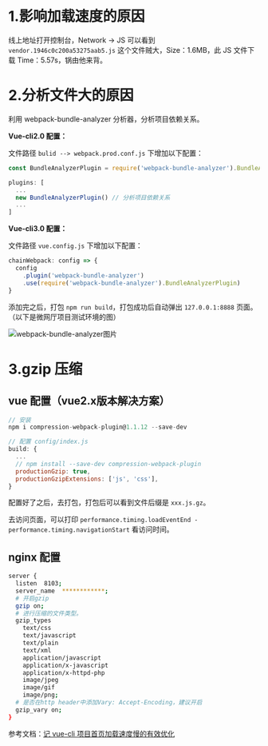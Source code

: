 # 1.影响加载速度的原因

线上地址打开控制台，Network -> JS 可以看到 `vendor.1946c0c200a53275aab5.js` 这个文件贼大，Size：1.6MB，此 JS 文件下载 Time：5.57s，锅由他来背。

# 2.分析文件大的原因

利用 webpack-bundle-analyzer  分析器，分析项目依赖关系。

**Vue-cli2.0 配置：**

文件路径 `bulid --> webpack.prod.conf.js` 下增加以下配置：

```js
const BundleAnalyzerPlugin = require('webpack-bundle-analyzer').BundleAnalyzerPlugin

plugins: [
  ...
  new BundleAnalyzerPlugin() // 分析项目依赖关系
  ...
]
```

**Vue-cli3.0 配置：**

文件路径 `vue.config.js` 下增加以下配置：
```js
chainWebpack: config => {
  config
    .plugin('webpack-bundle-analyzer')
    .use(require('webpack-bundle-analyzer').BundleAnalyzerPlugin)
}
```

添加完之后，打包 `npm run build`，打包成功后自动弹出 `127.0.0.1:8888` 页面。（以下是微网厅项目测试环境的图）

![webpack-bundle-analyzer图片](http://book.awebone.com/webpack-bundle-analyzer.png)

# 3.gzip 压缩

## vue 配置（vue2.x版本解决方案）

```js
// 安装
npm i compression-webpack-plugin@1.1.12 --save-dev

// 配置 config/index.js
build: {
  ...
  // npm install --save-dev compression-webpack-plugin
  productionGzip: true,
  productionGzipExtensions: ['js', 'css'],
}
```

配置好了之后，去打包，打包后可以看到文件后缀是 `xxx.js.gz`。

去访问页面，可以打印 `performance.timing.loadEventEnd - performance.timing.navigationStart` 看访问时间。

## nginx 配置

```bash
server {
  listen  8103;
  server_name  ************;
  # 开启gzip
  gzip on;
  # 进行压缩的文件类型。
  gzip_types
  	text/css
  	text/javascript
  	text/plain
  	text/xml
  	application/javascript
  	application/x-javascript
  	application/x-httpd-php
  	image/jpeg
  	image/gif
  	image/png;
  # 是否在http header中添加Vary: Accept-Encoding，建议开启
  gzip_vary on;
}
```

参考文档：[记 vue-cli 项目首页加载速度慢的有效优化](https://juejin.cn/post/6844904180801339406#heading-9)